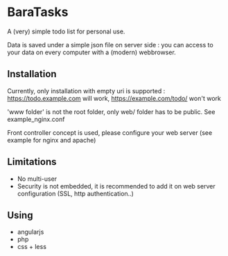 # BaraTasks

A (very) simple todo list for personal use.

Data is saved under a simple json file on server side : you can access to your data on every computer with a (modern) webbrowser.

## Installation

Currently, only installation with empty uri is supported : https://todo.example.com will work, https://example.com/todo/ won't work

'www folder' is not the root folder, only web/ folder has to be public. See example_nginx.conf

Front controller concept is used, please configure your web server (see example for nginx and apache)

## Limitations
* No multi-user
* Security is not embedded, it is recommended to add it on web server configuration (SSL, http authentication..)

## Using 
* angularjs
* php
* css + less

